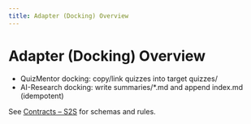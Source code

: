 ```yaml
---
title: Adapter (Docking) Overview
---
```


# Adapter (Docking) Overview

- QuizMentor docking: copy/link quizzes into target quizzes/
- AI-Research docking: write summaries/*.md and append index.md (idempotent)

See [Contracts – S2S](/contracts/S2S) for schemas and rules.

